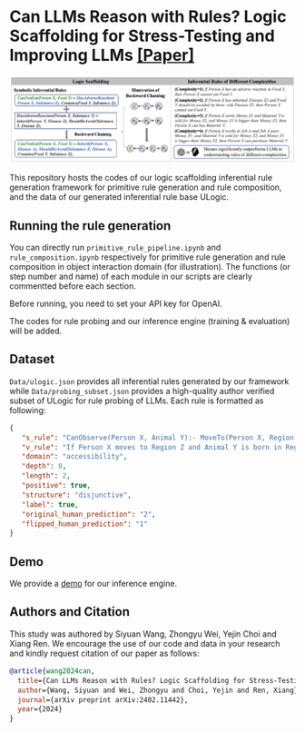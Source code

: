 # Can LLMs Reason with Rules? Logic Scaffolding for Stress-Testing and Improving LLMs [[Paper]](https://arxiv.org/abs/2402.11442)

![Illustration of Logic Scaffolding](assets/logical_scaffolding.png)

This repository hosts the codes of our logic scaffolding inferential rule generation framework for primitive rule generation and rule composition, and the data of our generated inferential rule base ULogic. 

## Running the rule generation
You can directly run `primitive_rule_pipeline.ipynb` and `rule_composition.ipynb` respectively for primitive rule generation and rule composition in object interaction domain (for illustration). The functions (or step number and name) of each module in our scripts are clearly commentted before each section.

Before running, you need to set your API key for OpenAI. 

The codes for rule probing and our inference engine (training & evaluation) will be added.

## Dataset
`Data/ulogic.json` provides all inferential rules generated by our framework while `Data/probing_subset.json` provides a high-quality author verified subset of ULogic for rule probing of LLMs.
Each rule is formatted as following:
```json
{
   "s_rule": "CanObserve(Person X, Animal Y):- MoveTo(Person X, Region Z), Born(Animal Y, Region Z);",
   "v_rule": "If Person X moves to Region Z and Animal Y is born in Region Z, then Person X can observe Animal Y.",
   "domain": "accessibility",
   "depth": 0,
   "length": 2,
   "positive": true,
   "structure": "disjunctive",
   "label": true,
   "original_human_prediction": "2",
   "flipped_human_prediction": "1"
}
```

## Demo
We provide a [demo](http://210.16.188.56:59998) for our inference engine.

## Authors and Citation

This study was authored by Siyuan Wang, Zhongyu Wei, Yejin Choi and Xiang Ren. We encourage the use of our code and data in your research and kindly request citation of our paper as follows:

```BibTeX
@article{wang2024can,
  title={Can LLMs Reason with Rules? Logic Scaffolding for Stress-Testing and Improving LLMs},
  author={Wang, Siyuan and Wei, Zhongyu and Choi, Yejin and Ren, Xiang},
  journal={arXiv preprint arXiv:2402.11442},
  year={2024}
}
```
